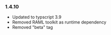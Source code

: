 ### 1.4.10

* Updated to typscript 3.9
* Removed RAML toolkit as runtime dependency
* Removed "beta" tag